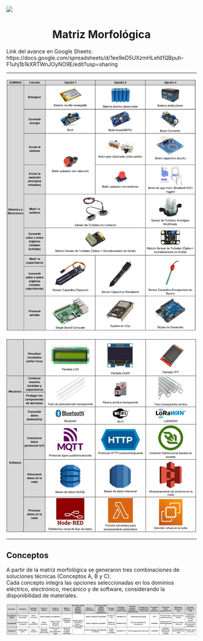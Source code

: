 <p align="left">
  <img src="https://github.com/user-attachments/assets/2cae9b13-d1de-4a5a-a827-643818c98091" width="200">
  <h1 align="center">Matriz Morfológica</h1>
</p>
Link del avance en Google Sheets: https://docs.google.com/spreadsheets/d/1ee9eD5UXzmHLefd1QBpuh-F1uhj1b1kXRTWnJOyNO9E/edit?usp=sharing

---

<p align="center">
  <img src="https://github.com/VictorRiveraT/Proyectos-de-Ingenier-a-1/blob/main/Proyectos%20de%20Ingenier%C3%ADa/Im%C3%A1genes/Matriz%20Morfol%C3%B3gica%201.jpg" width="800">
<p align="center">
  <img src="https://github.com/VictorRiveraT/Proyectos-de-Ingenier-a-1/blob/main/Proyectos%20de%20Ingenier%C3%ADa/Im%C3%A1genes/Matriz%20Morfol%C3%B3gica%202.jpg" width="800">
</p>

---
## Conceptos

A partir de la matriz morfológica se generaron tres combinaciones de soluciones técnicas (Conceptos A, B y C).  
Cada concepto integra las opciones seleccionadas en los dominios eléctrico, electrónico, mecánico y de software, considerando la disponibilidad de materiales.


<p align="center">
  <img src="https://github.com/VictorRiveraT/Proyectos-de-Ingenier-a-1/blob/main/Proyectos%20de%20Ingenier%C3%ADa/Im%C3%A1genes/Matriz%20Morfol%C3%B3gica%20Conceptos.jpg" width="1100">
</p>
















